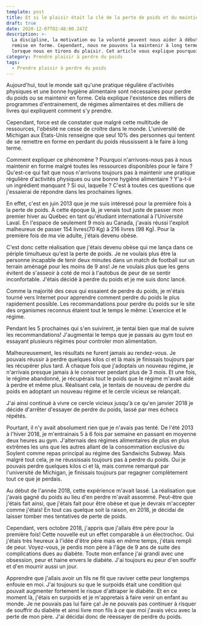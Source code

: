 ```yaml
---
template: post
title: Et si le plaisir était la clé de la perte de poids et du maintien en forme ?
draft: true
date: 2020-12-07T02:48:00.247Z
description: >-
  La discipline, la motivation ou la volonté peuvent nous aider à débuter notre
  remise en forme. Cependant, nous ne pouvons la maintenir à long terme que
  lorsque nous en tirons du plaisir. Cet article vous explique pourquoi.
category: Prendre plaisir à perdre du poids
tags:
  - Prendre plaisir à perdre du poids
---
```

Aujourd'hui, tout le monde sait qu'une pratique régulière d'activités physiques et une bonne hygiène alimentaire sont nécessaires pour perdre du poids ou se maintenir en forme. Cela explique l'existence des milliers de programmes d'entrainement, de régimes alimentaires et des milliers de livres qui expliquent comment s'y prendre. 

Cependant, force est de constater que malgré cette multitude de ressources, l'obésité ne cesse de croître dans le monde. L'université de Michigan aux États-Unis renseigne que seul 10% des personnes qui tentent de se remettre en forme en perdant du poids réussissent à le faire à long terme. 

Comment expliquer ce phénomène ? Pourquoi n'arrivons-nous pas à nous maintenir en forme malgré toutes les ressources disponibles pour le faire ? Qu'est-ce qui fait que nous n'arrivons toujours pas à maintenir une pratique régulière d'activités physiques ou une bonne hygiène alimentaire ? Y'a-t-il un ingrédient manquant ? Si oui, laquelle ? C'est à toutes ces questions que j'essaierai de répondre dans les prochaines lignes.

En effet, c'est en juin 2013 que je me suis intéressé pour la première fois à la perte de poids. À cette époque là, je venais tout juste de passer mon premier hiver au Québec en tant qu'étudiant international à l'Université Laval. En l'espace de seulement 9 mois au Canada, j'avais réussi l'exploit malheureux de passer 154 livres(70 Kg) à 216 livres (98 Kg). Pour la première fois de ma vie adulte, j'étais devenu obèse. 

C'est donc cette réalisation que j'étais devenu obèse qui me lança dans ce périple timultueux qu'est la perte de poids. Je ne voulais plus être la personne incapable de tenir deux minutes dans un match de football sur un terrain aménagé pour les moins de 9 ans! Je ne voulais plus que les gens évitent de s'asseoir à coté de moi à l'autobus de peur de se sentir inconfortable. J'étais décidé à perdre du poids et je me suis donc lancé.

Comme la majorité des ceux qui essaient de perdre du poids, je m'étais tourné vers Internet pour apprendre comment perdre du poids le plus rapidement possible. Les recommandations pour perdre du poids sur le site des organismes reconnus étaient tout le temps le même: L'exercice et le régime.

Pendant les 5 prochaines qui s'en suivirent, je tentai bien que mal de suivre les recommandations! J'augmentai le temps que je passais au gym tout en essayant plusieurs régimes pour controler mon alimentation.

Malheureusement, les résultats ne furent jamais au rendez-vous. Je pouvais réussir à perdre quelques kilos ci et là mais je finissais toujours par les récupérer plus tard. À chaque fois que j'adoptais un nouveau régime, je n'arrivais presque jamais à le conserver pendant plus de 3 mois. Et une fois, le régime abandonné, je récupérais tout le poids que le régime m'avait aidé à perdre et même plus. Réalisant cela, je tentais de nouveau de perdre du poids en adoptant un nouveau régime et le cercle vicieux se relançait.

J'ai ainsi continué à vivre ce cercle vicieux jusqu'à ce qu'en janvier 2018 je décide d'arrêter d'essayer de perdre du poids, lassé par mes échecs répétés. 



Pourtant, il n'y avait absolument rien que je n'avais pas tenté. De l'été 2013 à l'hiver 2018, je m'entrainais 5 à 6 fois par semaine en passant en moyenne deux heures au gym. J'alternais des régimes alimentaires de plus en plus extrêmes les uns que les autres allant de la consommation exclusive du Soylent comme repas principal au régime des Sandwichs Subway. Mais malgré tout cela, je ne réussissais toujours pas à perdre du poids. Oui je pouvais perdre quelques kilos ci et là, mais comme remarqué par l'université de Michigan, je finissais toujours par regagner complètement tout ce que je perdais.

Au début de l'année 2018, cette expérience m'avait lassé. La réalisation que j'avais gagné du poids au lieu d'en perdre m'avait assommé. Peut-être que j'étais fait ainsi, que j'étais fait pour être obèse et que je devrais m'accepter comme j'étais! En tout cas quelque soit la raison, en 2018, je décidai de laisser tomber mes tentatives de perte de poids.

Cependant, vers octobre 2018, j'appris que j'allais être père pour la première fois! Cette nouvelle eut un effet comparable à un électrochoc. Oui j'étais très heureux à l'idée d'être père mais en même temps, j'étais rempli de peur. Voyez-vous, je perdis mon père à l'âge de 9 ans de suite des complications dues au diabète. Toute mon enfance j'ai grandi avec une obsession, peur et haine envers le diabète. J'ai toujours eu peur d'en souffir et d'en mourrir aussi un jour. 

Apprendre que j'allais avoir un fils ne fit que raviver cette peur longtemps enfouie en moi. J'ai toujours su que le surpoids était une condition qui pouvait augmenter fortement le risque d'attraper le diabète. Et en ce moment là, j'étais en surpoids et je m'appretais à faire venir un enfant au monde. Je ne pouvais pas lui faire ça! Je ne pouvais pas continuer à risquer de souffrir du diabète et ainsi livre mon fils à ce que moi j'avais vécu avec la perte de mon père. J'ai décidai donc de réessayer de perdre du poids.
